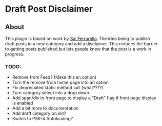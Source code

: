 # Draft Post Disclaimer

## About
This plugin is based on work by [Sal Ferrarello](https://salferrarello.com/draft-blog-posts/). The idea being to publish draft posts in a new category and add a disclaimer. This reduces the barrier to getting posts published but lets people know that the post is a work in progress.

### TODO:

 - Remove from Feed? (Make this an option)
 - Turn the remove from home page into an option
 - Fix depreciated static method call (what????)
 - Turn category select into a drop down
 - Add span/div to front page to display a "Draft" flag if front page display is enabled
 - Add a bit more to documentation
 - Add draft category on init?
 - Switch to PSR-4 Autoloading?

